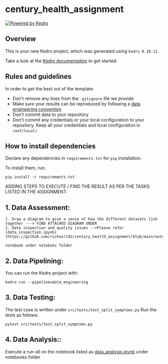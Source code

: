 # century_health_assignment

[![Powered by Kedro](https://img.shields.io/badge/powered_by-kedro-ffc900?logo=kedro)](https://kedro.org)

## Overview

This is your new Kedro project, which was generated using `kedro 0.19.11`.

Take a look at the [Kedro documentation](https://docs.kedro.org) to get started.

## Rules and guidelines

In order to get the best out of the template:

* Don't remove any lines from the `.gitignore` file we provide
* Make sure your results can be reproduced by following a [data engineering convention](https://docs.kedro.org/en/stable/faq/faq.html#what-is-data-engineering-convention)
* Don't commit data to your repository
* Don't commit any credentials or your local configuration to your repository. Keep all your credentials and local configuration in `conf/local/`

## How to install dependencies

Declare any dependencies in `requirements.txt` for `pip` installation.

To install them, run:

```
pip install -r requirements.txt
```

ADDING STEPS TO EXECUTE / FIND THE RESULT AS PER THE TASKS LISTED IN THE ASSIGNMENT:


## 1. Data Assessment:
    1. Draw a diagram to give a sense of how the different datasets link together ---> FIND ATTACHED DIAGRAM UNDER
    2. Data inspection and quality issues -->Please refer [data_inspection.ipynb](https://github.com/richasri92/century_health_assignment/blob/main/notebooks/data_inspection.ipynb)

    notebook under noteboks folder


## 2. Data Pipelining:

You can run the Kedro project with:

```
kedro run --pipeline=data_engineering
```


## 3. Data Testing: 

The test case is written under `src/tests/test_split_symptoms.py` Run the tests as follows:

```
pytest src/tests/test_split_symptoms.py
```

## 4. Data Analysis::

Execute a run-all on the notebook listed as [data_analysis.ipynb](https://github.com/richasri92/century_health_assignment/blob/main/notebooks/data_analysis.ipynb) under notebooks folder


